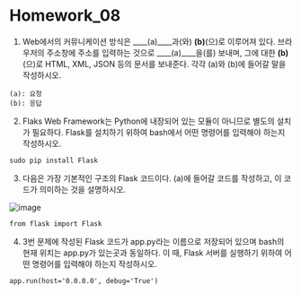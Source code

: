 # Homework_08

1. Web에서의 커뮤니케이션 방식은 ____(a)____과(와) ____(b)____(으)로 이루어져 있다. 브라우저의 주소창에 주소를 입력하는 것으로 ____(a)____을(를) 보내며, 그에 대한 ____(b)____(으)로 HTML, XML, JSON 등의 문서를 보내준다. 각각 (a)와 (b)에 들어갈 말을 작성하시오.  
```
(a): 요청
(b): 응답
```



2. Flaks Web Framework는 Python에 내장되어 있는 모듈이 아니므로 별도의 설치가 필요하다. Flask를 설치하기 위하여 bash에서 어떤 명령어를 입력해야 하는지 작성하시오.  

```
sudo pip install Flask
```



3. 다음은 가장 기본적인 구조의 Flask 코드이다. (a)에 들어갈 코드를 작성하고, 이 코드가 의미하는 것을 설명하시오.  

![image](https://user-images.githubusercontent.com/30791915/51462342-b086a680-1da3-11e9-958e-0f23fad410d7.png)


```
from flask import Flask
```



4. 3번 문제에 작성된 Flask 코드가 app.py라는 이름으로 저장되어 있으며 bash의 현재 위치는 app.py가 있는곳과 동일하다. 이 때, Flask 서버를 실행하기 위하여 어떤 명령어를 입력해야 하는지 작성하시오.  

```
app.run(host='0.0.0.0', debug='True')
```